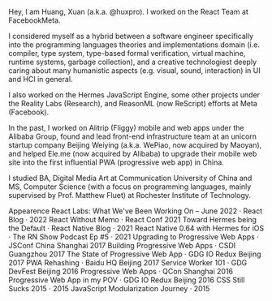 Hey, I am Huang, Xuan (a.k.a. @huxpro). I worked on the React Team at FacebookMeta.

I considered myself as a hybrid between a software engineer specifically into the programming languages theories and implementations domain (i.e. compiler, type system, type-based formal verification, virtual machine, runtime systems, garbage collection), and a creative technologiest deeply caring about many humanistic aspects (e.g. visual, sound, interaction) in UI and HCI in general.

I also worked on the Hermes JavaScript Engine, some other projects under the Reality Labs (Research), and ReasonML (now ReScript) efforts at Meta (Facebook).

In the past, I worked on Alitrip (Fliggy) mobile and web apps under the Alibaba Group, found and lead front-end infrastructure team at an unicorn startup company Beijing Weiying (a.k.a. WePiao, now acquired by Maoyan), and helped Ele.me (now acquired by Alibaba) to upgrade their mobile web site into the first influential PWA (progressive web app) in China.

I studied BA, Digital Media Art at Communication University of China and MS, Computer Science (with a focus on programming languages, mainly supervised by Prof. Matthew Fluet) at Rochester Institute of Technology.

Appearence
React Labs: What We've Been Working On – June 2022 · React Blog · 2022
React Without Memo · React Conf 2021
Toward Hermes being the Default · React Native Blog · 2021
React Native 0.64 with Hermes for iOS · The RN Show Podcast Ep #5 · 2021
Upgrading to Progressive Web Apps · JSConf China Shanghai 2017
Building Progressive Web Apps · CSDI Guangzhou 2017
The State of Progressive Web App · GDG IO Redux Beijing 2017
PWA Rehashing · Baidu HQ Beijing 2017
Service Worker 101 · GDG DevFest Beijing 2016
Progressive Web Apps · QCon Shanghai 2016
Progressive Web App in my POV · GDG IO Redux Beijing 2016
CSS Still Sucks 2015 · 2015
JavaScript Modularization Journey · 2015